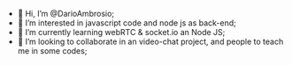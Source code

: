 - 👋 Hi, I’m @DarioAmbrosio;
- 👀 I’m interested in javascript code and node js as back-end;
- 🌱 I’m currently learning webRTC & socket.io an Node JS;
- 💞️ I’m looking to collaborate in an video-chat project, and people to teach me in some codes;

<!---
DarioAmbrosio/DarioAmbrosio is a ✨ special ✨ repository because its `README.md` (this file) appears on your GitHub profile.
You can click the Preview link to take a look at your changes.
--->
